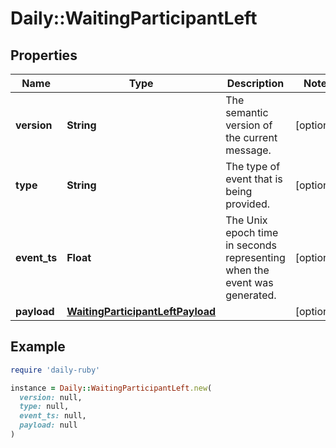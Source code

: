 # Daily::WaitingParticipantLeft

## Properties

| Name | Type | Description | Notes |
| ---- | ---- | ----------- | ----- |
| **version** | **String** | The semantic version of the current message. | [optional] |
| **type** | **String** | The type of event that is being provided. | [optional] |
| **event_ts** | **Float** | The Unix epoch time in seconds representing when the event was generated. | [optional] |
| **payload** | [**WaitingParticipantLeftPayload**](WaitingParticipantLeftPayload.md) |  | [optional] |

## Example

```ruby
require 'daily-ruby'

instance = Daily::WaitingParticipantLeft.new(
  version: null,
  type: null,
  event_ts: null,
  payload: null
)
```

